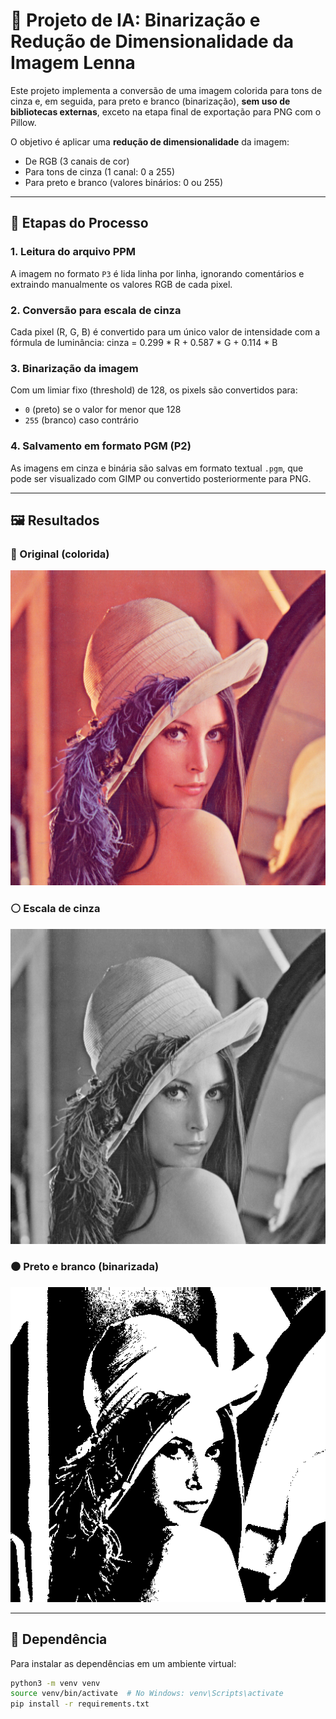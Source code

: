 # 🧠 Projeto de IA: Binarização e Redução de Dimensionalidade da Imagem Lenna

Este projeto implementa a conversão de uma imagem colorida para tons de cinza e, em seguida, para preto e branco (binarização), **sem uso de bibliotecas externas**, exceto na etapa final de exportação para PNG com o Pillow.

O objetivo é aplicar uma **redução de dimensionalidade** da imagem:

- De RGB (3 canais de cor)
- Para tons de cinza (1 canal: 0 a 255)
- Para preto e branco (valores binários: 0 ou 255)


---

## 🚀 Etapas do Processo

### 1. Leitura do arquivo PPM
A imagem no formato `P3` é lida linha por linha, ignorando comentários e extraindo manualmente os valores RGB de cada pixel.

### 2. Conversão para escala de cinza
Cada pixel (R, G, B) é convertido para um único valor de intensidade com a fórmula de luminância: cinza = 0.299 * R + 0.587 * G + 0.114 * B



### 3. Binarização da imagem
Com um limiar fixo (threshold) de 128, os pixels são convertidos para:

- `0` (preto) se o valor for menor que 128
- `255` (branco) caso contrário

### 4. Salvamento em formato PGM (P2)
As imagens em cinza e binária são salvas em formato textual `.pgm`, que pode ser visualizado com GIMP ou convertido posteriormente para PNG.

---

## 🖼️ Resultados

### 🔷 Original (colorida)
<!-- Adicione a imagem aqui -->
![Imagem Original](Lenna.png)

### ⚪ Escala de cinza
<!-- Adicione a imagem aqui -->
![Imagem em Cinza](Lenna_gray.png)

### ⚫ Preto e branco (binarizada)
<!-- Adicione a imagem aqui -->
![Imagem Binária](Lenna_binary.png)

---

## 🧪 Dependência

Para instalar as dependências em um ambiente virtual:

```bash
python3 -m venv venv
source venv/bin/activate  # No Windows: venv\Scripts\activate
pip install -r requirements.txt
